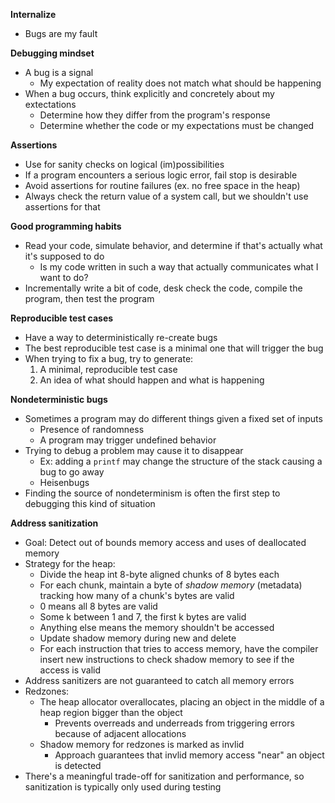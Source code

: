 **Internalize**

- Bugs are my fault

**Debugging mindset**

- A bug is a signal
  - My expectation of reality does not match what should be happening
- When a bug occurs, think explicitly and concretely about my extectations
  - Determine how they differ from the program's response
  - Determine whether the code or my expectations must be changed

**Assertions**

- Use for sanity checks on logical (im)possibilities
- If a program encounters a serious logic error, fail stop is desirable
- Avoid assertions for routine failures (ex. no free space in the heap)
- Always check the return value of a system call, but we shouldn't use assertions for that

**Good programming habits**

- Read your code, simulate behavior, and determine if that's actually what it's supposed to do
  - Is my code written in such a way that actually communicates what I want to do?
- Incrementally write a bit of code, desk check the code, compile the program, then test the program

**Reproducible test cases**

- Have a way to deterministically re-create bugs
- The best reproducible test case is a minimal one that will trigger the bug
- When trying to fix a bug, try to generate:
  1. A minimal, reproducible test case
  2. An idea of what should happen and what is happening

**Nondeterministic bugs**

- Sometimes a program may do different things given a fixed set of inputs
  - Presence of randomness
  - A program may trigger undefined behavior
- Trying to debug a problem may cause it to disappear
  - Ex: adding a `printf` may change the structure of the stack causing a bug to go away
  - Heisenbugs
- Finding the source of nondeterminism is often the first step to debugging this kind of situation

**Address sanitization**

- Goal: Detect out of bounds memory access and uses of deallocated memory
- Strategy for the heap:
  - Divide the heap int 8-byte aligned chunks of 8 bytes each
  - For each chunk, maintain a byte of _shadow memory_ (metadata) tracking how many of a chunk's bytes are valid
  - 0 means all 8 bytes are valid
  - Some k between 1 and 7, the first k bytes are valid
  - Anything else means the memory shouldn't be accessed
  - Update shadow memory during new and delete
  - For each instruction that tries to access memory, have the compiler insert new instructions to check shadow memory to see if the access is valid
- Address sanitizers are not guaranteed to catch all memory errors
- Redzones:
  - The heap allocator overallocates, placing an object in the middle of a heap region bigger than the object
    - Prevents overreads and underreads from triggering errors because of adjacent allocations
  - Shadow memory for redzones is marked as invlid
    - Approach guarantees that invlid memory access "near" an object is detected
- There's a meaningful trade-off for sanitization and performance, so sanitization is typically only used during testing
